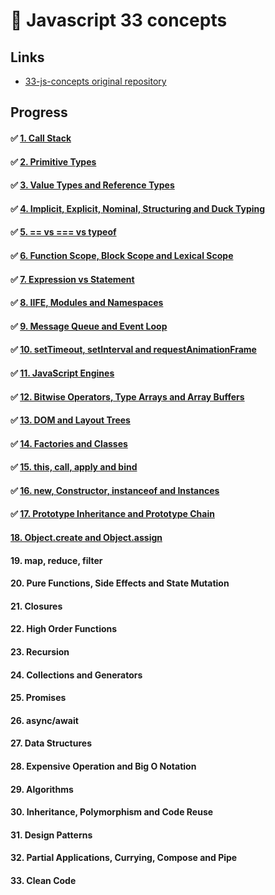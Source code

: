 # 🧀 Javascript 33 concepts

## Links

- [33-js-concepts original repository](https://github.com/leonardomso/33-js-concepts)

## Progress

#### ✅ [1. Call Stack](https://bundy-mundi.github.io/Today-I-Learned/Javascript/js-33-concepts/1-call-stack)
#### ✅ [2. Primitive Types](https://bundy-mundi.github.io/Today-I-Learned/Javascript/js-33-concepts/2-primitive-types)
#### ✅ [3. Value Types and Reference Types](https://bundy-mundi.github.io/Today-I-Learned/Javascript/js-33-concepts/3-value-types-and-reference-types)
#### ✅ [4. Implicit, Explicit, Nominal, Structuring and Duck Typing](https://bundy-mundi.github.io/Today-I-Learned/Javascript/js-33-concepts/4-implicit)
#### ✅ [5. == vs === vs typeof](https://bundy-mundi.github.io/Today-I-Learned/Javascript/js-33-concepts/5-typeof)
#### ✅ [6. Function Scope, Block Scope and Lexical Scope](https://bundy-mundi.github.io/Today-I-Learned/Javascript/js-33-concepts/6-function-scope)
#### ✅ [7. Expression vs Statement](https://bundy-mundi.github.io/Today-I-Learned/Javascript/js-33-concepts/7-expression-vs-statement)
#### ✅ [8. IIFE, Modules and Namespaces](https://bundy-mundi.github.io/Today-I-Learned/Javascript/js-33-concepts/8-IIFE-modules-and-namespaces)
#### ✅ [9. Message Queue and Event Loop](https://bundy-mundi.github.io/Today-I-Learned/Javascript/js-33-concepts/9-message-queue-and-event-loop)
#### ✅ [10. setTimeout, setInterval and requestAnimationFrame](https://bundy-mundi.github.io/Today-I-Learned/Javascript/js-33-concepts/10-setTimeout-setInterval-and-requestAnimationFrame)
#### ✅ [11. JavaScript Engines](https://bundy-mundi.github.io/Today-I-Learned/Javascript/js-33-concepts/11-javascript-engines)
#### ✅ [12. Bitwise Operators, Type Arrays and Array Buffers](https://bundy-mundi.github.io/Today-I-Learned/Javascript/js-33-concepts/12-bitwise-operators)
#### ✅ [13. DOM and Layout Trees](https://bundy-mundi.github.io/Today-I-Learned/Javascript/js-33-concepts/13-DOM-and-layout-trees)
#### ✅ [14. Factories and Classes](https://bundy-mundi.github.io/Today-I-Learned/Javascript/js-33-concepts/14-factories-and-classes)
#### ✅ [15. this, call, apply and bind](https://bundy-mundi.github.io/Today-I-Learned/Javascript/js-33-concepts/15-this-call-apply-bind)
#### ✅ [16. new, Constructor, instanceof and Instances](https://bundy-mundi.github.io/Today-I-Learned/Javascript/js-33-concepts/16-new-instanceof)
#### ✅ [17. Prototype Inheritance and Prototype Chain](https://bundy-mundi.github.io/Today-I-Learned/Javascript/js-33-concepts/17-prototype-inheritance-prototype-chain)
#### [18. Object.create and Object.assign](https://bundy-mundi.github.io/Today-I-Learned/Javascript/js-33-concepts/18-object-create-and-object-assign)
#### 19. map, reduce, filter
#### 20. Pure Functions, Side Effects and State Mutation
#### 21. Closures
#### 22. High Order Functions
#### 23. Recursion
#### 24. Collections and Generators
#### 25. Promises
#### 26. async/await
#### 27. Data Structures
#### 28. Expensive Operation and Big O Notation
#### 29. Algorithms
#### 30. Inheritance, Polymorphism and Code Reuse
#### 31. Design Patterns
#### 32. Partial Applications, Currying, Compose and Pipe
#### 33. Clean Code
